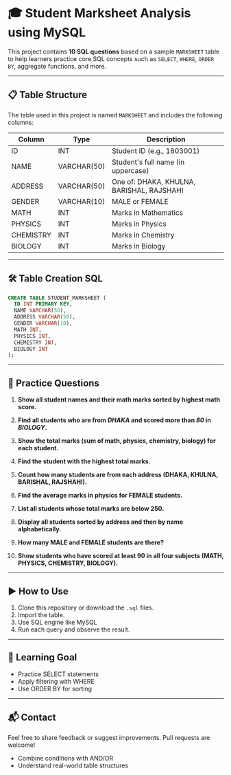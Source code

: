 # 🎓 Student Marksheet Analysis using MySQL

This project contains **10 SQL questions** based on a sample `MARKSHEET` table to help learners practice core SQL concepts such as `SELECT`, `WHERE`, `ORDER BY`, aggregate functions, and more.

---

## 📋 Table Structure

The table used in this project is named `MARKSHEET` and includes the following columns:

| Column     | Type         | Description                       |
|------------|--------------|-----------------------------------|
| ID         | INT          | Student ID (e.g., 1803001)        |
| NAME       | VARCHAR(50)  | Student's full name (in uppercase)|
| ADDRESS    | VARCHAR(50)  | One of: DHAKA, KHULNA, BARISHAL, RAJSHAHI |
| GENDER     | VARCHAR(10)  | MALE or FEMALE                    |
| MATH       | INT          | Marks in Mathematics              |
| PHYSICS    | INT          | Marks in Physics                  |
| CHEMISTRY  | INT          | Marks in Chemistry                |
| BIOLOGY    | INT          | Marks in Biology                  |

---

## 🛠️ Table Creation SQL

```sql
CREATE TABLE STUDENT_MARKSHEET (
  ID INT PRIMARY KEY,
  NAME VARCHAR(50),
  ADDRESS VARCHAR(50),
  GENDER VARCHAR(10),
  MATH INT,
  PHYSICS INT,
  CHEMISTRY INT,
  BIOLOGY INT
);

```
---

## 🧠 Practice Questions

1. **Show all student names and their math marks sorted by highest math score.**

2. **Find all students who are from _DHAKA_ and scored more than _80_ in _BIOLOGY_.**

3. **Show the total marks (sum of math, physics, chemistry, biology) for each student.**

4. **Find the student with the highest total marks.**

5. **Count how many students are from each address (DHAKA, KHULNA, BARISHAL, RAJSHAHI).**

6. **Find the average marks in physics for FEMALE students.**

7. **List all students whose total marks are below 250.**

8. **Display all students sorted by address and then by name alphabetically.**

9. **How many MALE and FEMALE students are there?**

10. **Show students who have scored at least 90 in all four subjects (MATH, PHYSICS, CHEMISTRY, BIOLOGY).**

---

## ▶️ How to Use

1. Clone this repository or download the `.sql` files.
2. Import the table.
3. Use SQL engine like MySQL
4. Run each query and observe the result.

---

## 🚀 Learning Goal

- Practice SELECT statements
- Apply filtering with WHERE
- Use ORDER BY for sorting

---

## 📬 Contact

Feel free to share feedback or suggest improvements. Pull requests are welcome!
- Combine conditions with AND/OR
- Understand real-world table structures

